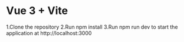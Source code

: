 # Vue 3 + Vite

1.Clone the repository
2.Run npm install
3.Run npm run dev to start the application at http://localhost:3000
